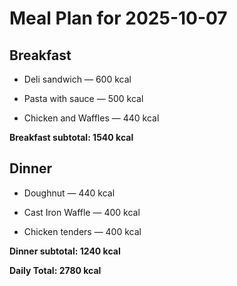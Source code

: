 # Meal Plan for 2025-10-07

## Breakfast

- Deli sandwich — 600 kcal

- Pasta with sauce — 500 kcal

- Chicken and Waffles — 440 kcal

**Breakfast subtotal: 1540 kcal**


## Dinner

- Doughnut — 440 kcal

- Cast Iron Waffle — 400 kcal

- Chicken tenders — 400 kcal

**Dinner subtotal: 1240 kcal**


**Daily Total: 2780 kcal**
